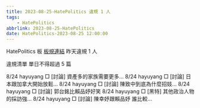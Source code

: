 ```yaml
---
title: 2023-08-25-HatePolitics 違規 1 人
tags:
    - HatePolitics
abbrlink: 2023-08-25-HatePolitics
date: HatePolitics-2023-08-25 12:00:00
---
```

HatePolitics 板 [板規連結](https://www.ptt.cc/bbs/HatePolitics/M.1617115262.A.D60.html)
昨天違規 1 人
<!-- more -->

違規清單
單日不得超過 5 篇

8/24 hayuyang □ [討論] 資產多的家族需要更多…
8/24 hayuyang □ [討論] 日本跟加拿大開始放鬆…
8/24 hayuyang □ [討論] 陳致中到底為什麼招妓…
8/24 hayuyang □ [討論] 郭台銘比賴品妤好笑
8/24 hayuyang □ [黑特] 其他政治人物的採訪強…
8/24 hayuyang □ [討論] 陳幸妤跟賴品妤 誰比較…